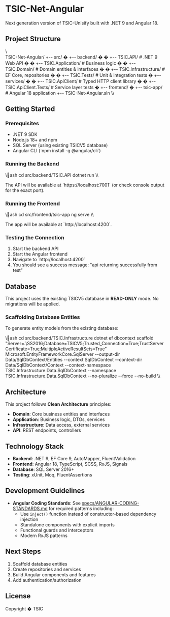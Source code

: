 # TSIC-Net-Angular

Next generation version of TSIC-Unisify built with .NET 9 and Angular 18.

## Project Structure

\\\
TSIC-Net-Angular/
+-- src/
�   +-- backend/
�   �   +-- TSIC.API/              # .NET 9 Web API
�   �   +-- TSIC.Application/      # Business logic
�   �   +-- TSIC.Domain/           # Domain entities & interfaces
�   �   +-- TSIC.Infrastructure/   # EF Core, repositories
�   �   +-- TSIC.Tests/            # Unit & integration tests
�   +-- services/
�   �   +-- TSIC.ApiClient/        # Typed HTTP client library
�   �   +-- TSIC.ApiClient.Tests/  # Service layer tests
�   +-- frontend/
�       +-- tsic-app/              # Angular 18 application
+-- TSIC-Net-Angular.sln
\\\

## Getting Started

### Prerequisites

- .NET 9 SDK
- Node.js 18+ and npm
- SQL Server (using existing TSICV5 database)
- Angular CLI (\`npm install -g @angular/cli\`)

### Running the Backend

\\\ash
cd src/backend/TSIC.API
dotnet run
\\\

The API will be available at \`https://localhost:7001\` (or check console output for the exact port).

### Running the Frontend

\\\ash
cd src/frontend/tsic-app
ng serve
\\\

The app will be available at \`http://localhost:4200\`.

### Testing the Connection

1. Start the backend API
2. Start the Angular frontend
3. Navigate to \`http://localhost:4200\`
4. You should see a success message: "api returning successfully from test"

## Database

This project uses the existing TSICV5 database in **READ-ONLY** mode. No migrations will be applied.

### Scaffolding Database Entities

To generate entity models from the existing database:

\\\ash
cd src/backend/TSIC.Infrastructure
dotnet ef dbcontext scaffold "Server=.\\SS2016;Database=TSICV5;Trusted_Connection=True;TrustServerCertificate=True;MultipleActiveResultSets=True" Microsoft.EntityFrameworkCore.SqlServer --output-dir Data/SqlDbContext/Entities --context SqlDbContext --context-dir Data/SqlDbContext/Context --context-namespace TSIC.Infrastructure.Data.SqlDbContext --namespace TSIC.Infrastructure.Data.SqlDbContext --no-pluralize --force --no-build
\\\

## Architecture

This project follows **Clean Architecture** principles:

- **Domain**: Core business entities and interfaces
- **Application**: Business logic, DTOs, services
- **Infrastructure**: Data access, external services
- **API**: REST endpoints, controllers

## Technology Stack

- **Backend**: .NET 9, EF Core 9, AutoMapper, FluentValidation
- **Frontend**: Angular 18, TypeScript, SCSS, RxJS, Signals
- **Database**: SQL Server 2016+
- **Testing**: xUnit, Moq, FluentAssertions

## Development Guidelines

- **Angular Coding Standards**: See [specs/ANGULAR-CODING-STANDARDS.md](../specs/ANGULAR-CODING-STANDARDS.md) for required patterns including:
  - Use `inject()` function instead of constructor-based dependency injection
  - Standalone components with explicit imports
  - Functional guards and interceptors
  - Modern RxJS patterns

## Next Steps

1. Scaffold database entities
2. Create repositories and services
3. Build Angular components and features
4. Add authentication/authorization

## License

Copyright � TSIC
